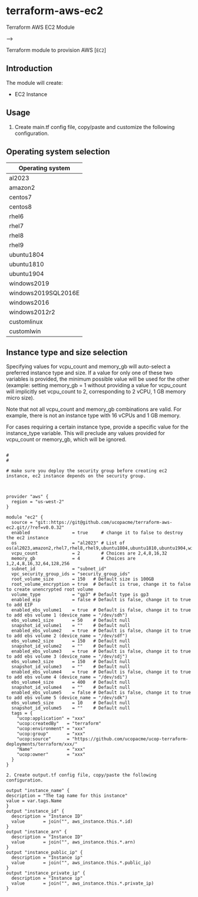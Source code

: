 # terraform-aws-ec2
Terraform AWS EC2 Module


-->

Terraform module to provision AWS [`EC2`]



## Introduction

The module will create:

* EC2 Instance


## Usage
1. Create main.tf config file, copy/paste and customize the following configuration.

## Operating system selection

|Operating system|
|--------------------|
| al2023             |
| amazon2            |
| centos7            |
| centos8            |
| rhel6              |
| rhel7              |
| rhel8              |
| rhel9              |
| ubuntu1804         |
| ubuntu1810         |
| ubuntu1904         |
| windows2019        |
| windows2019SQL2016E|
| windows2016        |
| windows2012r2      |
| customlinux        |
| customlwin         |

## Instance type and size selection

Specifying values for vcpu\_count and memory\_gb will auto-select a preferred instance type and size.  If a value for only one of these two variables is provided, the minimum possible value will be used for the other (example: setting memory\_gb = 1 without providing a value for vcpu\_count will implicitly set vcpu\_count to 2, corresponding to 2 vCPU, 1 GB memory micro size).

Note that not all vcpu\_count and memory\_gb combinations are valid.  For example, there is not an instance type with 16 vCPUs and 1 GB memory.

For cases requiring a certain instance type, provide a specific value for the instance\_type variable.  This will preclude any values provided for vcpu\_count or memory\_gb, which will be ignored.

```hcl

#
#

# make sure you deploy the security group before creating ec2 instance, ec2 instance depends on the security group.



provider "aws" {
  region = "us-west-2"
}

module "ec2" {
  source = "git::https://git@github.com/ucopacme/terraform-aws-ec2.git//?ref=v0.0.32"
  enabled                = true     # change it to false to destroy the ec2 instance
  os                     = "al2023" # List of os(al2023,amazon2,rhel7,rhel8,rhel9,ubuntu1804,ubuntu1810,ubuntu1904,windows2019,windows2016,windows2019SQL2016E)
  vcpu_count             = 2        # Choices are 2,4,8,16,32
  memory_gb              = 4        # Choices are 1,2,4,8,16,32,64,128,256
  subnet_id              = "subnet_id"
  vpc_security_group_ids = "security_group_ids"
  root_volume_size       = 150   # Default size is 100GB
  root_volume_encryption = true  # Default is true, change it to false to create unencrypted root volume
  volume_type            = "gp3" # Default type is gp3
  enabled_eip            = false # Default is false, change it to true to add EIP
  enabled_ebs_volume1    = true  # Default is false, change it to true to add ebs volume 1 (device_name = "/dev/sdh")
  ebs_volume1_size       = 50    # Default null
  snapshot_id_volume1    = ""    # Default null
  enabled_ebs_volume2    = true  # Default is false, change it to true to add ebs volume 2 (device_name = "/dev/sdf")
  ebs_volume2_size       = 150   # Default null
  snapshot_id_volume2    = ""    # Default null
  enabled_ebs_volume3    = true  # Default is false, change it to true to add ebs volume 3 (device_name = "/dev/sdj")
  ebs_volume3_size       = 150   # Default null
  snapshot_id_volume3    = ""    # Default null
  enabled_ebs_volume4    = true  # Default is false, change it to true to add ebs volume 4 (device_name = "/dev/sdi")
  ebs_volume4_size       = 400   # Default null
  snapshot_id_volume4    = ""    # Default null
  enabled_ebs_volume5    = false # Default is false, change it to true to add ebs volume 5 (device_name = "/dev/sdk")
  ebs_volume5_size       = 10    # Default null
  snapshot_id_volume5    = ""    # Default null
  tags = {
    "ucop:application" = "xxx"
    "ucop:createdBy"   = "terraform"
    "ucop:environment" = "xxx"
    "ucop:group"       = "xxx"
    "ucop:source"      = "https://github.com/ucopacme/ucop-terraform-deployments/terraform/xxx/"
    "Name"             = "xxx"
    "ucop:owner"       = "xxx"
  }
}

2. Create output.tf config file, copy/paste the following configuration.

output "instance_name" {
description = "The tag name for this instance"
value = var.tags.Name
}
output "instance_id" {
  description = "Instance ID"
  value       = join("", aws_instance.this.*.id)
}
output "instance_arn" {
  description = "Instance ID"
  value       = join("", aws_instance.this.*.arn)
}
output "instance_public_ip" {
  description = "Instance ip"
  value       = join("", aws_instance.this.*.public_ip)
}
output "instance_private_ip" {
  description = "Instance ip"
  value       = join("", aws_instance.this.*.private_ip)
}


